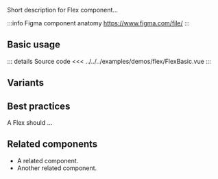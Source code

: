 Short description for Flex component...

:::info Figma component anatomy
https://www.figma.com/file/
:::

## Basic usage

<FlexBasic />

::: details Source code
<<< ../../../examples/demos/flex/FlexBasic.vue
:::

## Variants

<FlexVariants />

## Best practices

A Flex should ...

## Related components

- A related component.
- Another related component.

